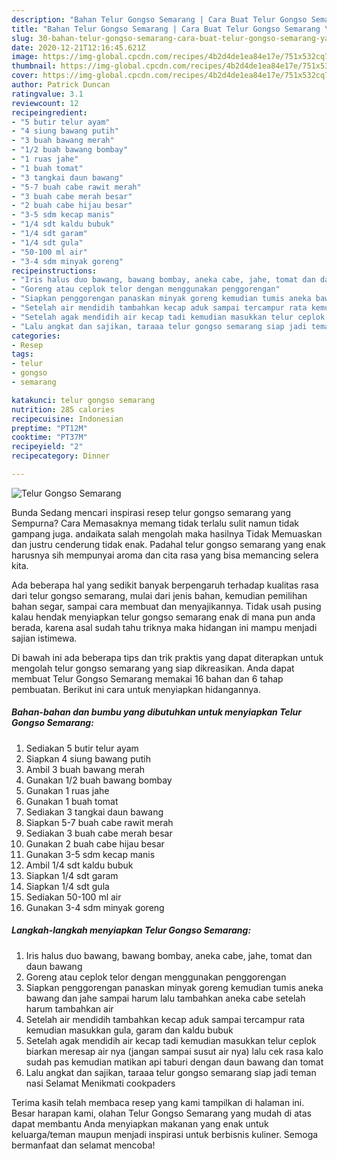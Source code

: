 ```yaml
---
description: "Bahan Telur Gongso Semarang | Cara Buat Telur Gongso Semarang Yang Lezat"
title: "Bahan Telur Gongso Semarang | Cara Buat Telur Gongso Semarang Yang Lezat"
slug: 30-bahan-telur-gongso-semarang-cara-buat-telur-gongso-semarang-yang-lezat
date: 2020-12-21T12:16:45.621Z
image: https://img-global.cpcdn.com/recipes/4b2d4de1ea84e17e/751x532cq70/telur-gongso-semarang-foto-resep-utama.jpg
thumbnail: https://img-global.cpcdn.com/recipes/4b2d4de1ea84e17e/751x532cq70/telur-gongso-semarang-foto-resep-utama.jpg
cover: https://img-global.cpcdn.com/recipes/4b2d4de1ea84e17e/751x532cq70/telur-gongso-semarang-foto-resep-utama.jpg
author: Patrick Duncan
ratingvalue: 3.1
reviewcount: 12
recipeingredient:
- "5 butir telur ayam"
- "4 siung bawang putih"
- "3 buah bawang merah"
- "1/2 buah bawang bombay"
- "1 ruas jahe"
- "1 buah tomat"
- "3 tangkai daun bawang"
- "5-7 buah cabe rawit merah"
- "3 buah cabe merah besar"
- "2 buah cabe hijau besar"
- "3-5 sdm kecap manis"
- "1/4 sdt kaldu bubuk"
- "1/4 sdt garam"
- "1/4 sdt gula"
- "50-100 ml air"
- "3-4 sdm minyak goreng"
recipeinstructions:
- "Iris halus duo bawang, bawang bombay, aneka cabe, jahe, tomat dan daun bawang"
- "Goreng atau ceplok telor dengan menggunakan penggorengan"
- "Siapkan penggorengan panaskan minyak goreng kemudian tumis aneka bawang dan jahe sampai harum lalu tambahkan aneka cabe setelah harum tambahkan air"
- "Setelah air mendidih tambahkan kecap aduk sampai tercampur rata kemudian masukkan gula, garam dan kaldu bubuk"
- "Setelah agak mendidih air kecap tadi kemudian masukkan telur ceplok biarkan meresap air nya (jangan sampai susut air nya) lalu cek rasa kalo sudah pas kemudian matikan api taburi dengan daun bawang dan tomat"
- "Lalu angkat dan sajikan, taraaa telur gongso semarang siap jadi teman nasi Selamat Menikmati cookpaders"
categories:
- Resep
tags:
- telur
- gongso
- semarang

katakunci: telur gongso semarang 
nutrition: 285 calories
recipecuisine: Indonesian
preptime: "PT12M"
cooktime: "PT37M"
recipeyield: "2"
recipecategory: Dinner

---
```



![Telur Gongso Semarang](https://img-global.cpcdn.com/recipes/4b2d4de1ea84e17e/751x532cq70/telur-gongso-semarang-foto-resep-utama.jpg)

Bunda Sedang mencari inspirasi resep telur gongso semarang yang Sempurna? Cara Memasaknya memang tidak terlalu sulit namun tidak gampang juga. andaikata salah mengolah maka hasilnya Tidak Memuaskan dan justru cenderung tidak enak. Padahal telur gongso semarang yang enak harusnya sih mempunyai aroma dan cita rasa yang bisa memancing selera kita.

Ada beberapa hal yang sedikit banyak berpengaruh terhadap kualitas rasa dari telur gongso semarang, mulai dari jenis bahan, kemudian pemilihan bahan segar, sampai cara membuat dan menyajikannya. Tidak usah pusing kalau hendak menyiapkan telur gongso semarang enak di mana pun anda berada, karena asal sudah tahu triknya maka hidangan ini mampu menjadi sajian istimewa.




Di bawah ini ada beberapa tips dan trik praktis yang dapat diterapkan untuk mengolah telur gongso semarang yang siap dikreasikan. Anda dapat membuat Telur Gongso Semarang memakai 16 bahan dan 6 tahap pembuatan. Berikut ini cara untuk menyiapkan hidangannya.

<!--inarticleads1-->

##### Bahan-bahan dan bumbu yang dibutuhkan untuk menyiapkan Telur Gongso Semarang:

1. Sediakan 5 butir telur ayam
1. Siapkan 4 siung bawang putih
1. Ambil 3 buah bawang merah
1. Gunakan 1/2 buah bawang bombay
1. Gunakan 1 ruas jahe
1. Gunakan 1 buah tomat
1. Sediakan 3 tangkai daun bawang
1. Siapkan 5-7 buah cabe rawit merah
1. Sediakan 3 buah cabe merah besar
1. Gunakan 2 buah cabe hijau besar
1. Gunakan 3-5 sdm kecap manis
1. Ambil 1/4 sdt kaldu bubuk
1. Siapkan 1/4 sdt garam
1. Siapkan 1/4 sdt gula
1. Sediakan 50-100 ml air
1. Gunakan 3-4 sdm minyak goreng




<!--inarticleads2-->

##### Langkah-langkah menyiapkan Telur Gongso Semarang:

1. Iris halus duo bawang, bawang bombay, aneka cabe, jahe, tomat dan daun bawang
1. Goreng atau ceplok telor dengan menggunakan penggorengan
1. Siapkan penggorengan panaskan minyak goreng kemudian tumis aneka bawang dan jahe sampai harum lalu tambahkan aneka cabe setelah harum tambahkan air
1. Setelah air mendidih tambahkan kecap aduk sampai tercampur rata kemudian masukkan gula, garam dan kaldu bubuk
1. Setelah agak mendidih air kecap tadi kemudian masukkan telur ceplok biarkan meresap air nya (jangan sampai susut air nya) lalu cek rasa kalo sudah pas kemudian matikan api taburi dengan daun bawang dan tomat
1. Lalu angkat dan sajikan, taraaa telur gongso semarang siap jadi teman nasi Selamat Menikmati cookpaders




Terima kasih telah membaca resep yang kami tampilkan di halaman ini. Besar harapan kami, olahan Telur Gongso Semarang yang mudah di atas dapat membantu Anda menyiapkan makanan yang enak untuk keluarga/teman maupun menjadi inspirasi untuk berbisnis kuliner. Semoga bermanfaat dan selamat mencoba!
